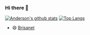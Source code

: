 ### Hi there 👋

[![Anderson's github stats](https://github-readme-stats.vercel.app/api?username=AndersonS7&show_icons=true&theme=dracula)](https://github.com/anuraghazra/github-readme-stats)
[![Top Langs](https://github-readme-stats.vercel.app/api/top-langs/?username=AndersonS7&layout=compact&theme=dracula)](https://github.com/anuraghazra/github-readme-stats)
</div>

- 😄 [Brisanet](http://assine.brisanet.com.br/vendas/)


<!--
**AndersonS7/AndersonS7** is a ✨ _special_ ✨ repository because its `README.md` (this file) appears on your GitHub profile.

Here are some ideas to get you started:

- 🔭 I’m currently working on ...
- 🌱 I’m currently learning ...
- 👯 I’m looking to collaborate on ...
- 🤔 I’m looking for help with ...
- 💬 Ask me about ...
- 📫 How to reach me: ...
- 😄 Pronouns: ...
- ⚡ Fun fact: ...
-->
